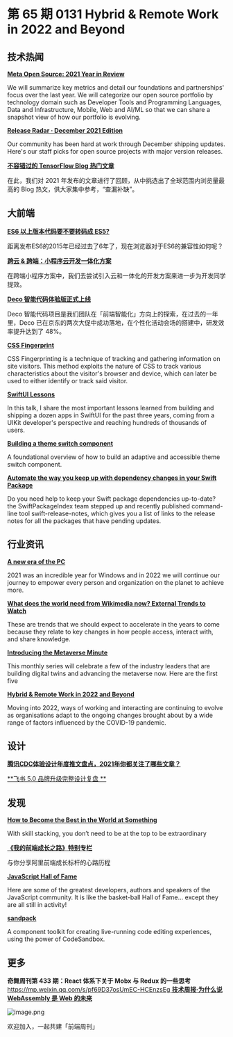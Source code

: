 # 第 65 期 0131 Hybrid & Remote Work in 2022 and Beyond
## 技术热闻
[**Meta Open Source: 2021 Year in Review**](https://developers.facebook.com/blog/post/2022/01/24/open-source-2021-year-in-review/)

We will summarize key metrics and detail our foundations and partnerships' focus over the last year. We will categorize our open source portfolio by technology domain such as Developer Tools and Programming Languages, Data and Infrastructure, Mobile, Web and AI/ML so that we can share a snapshot view of how our portfolio is evolving.

[**Release Radar · December 2021 Edition**](https://github.blog/2022-01-21-release-radar-dec-2021/)

Our community has been hard at work through December shipping updates. Here's our staff picks for open source projects with major version releases.

[**不容错过的 TensorFlow Blog 热门文章**](https://mp.weixin.qq.com/s/V-1rIqfa_yjayREpokynKg)

在此，我们对 2021 年发布的文章进行了回顾，从中挑选出了全球范围内浏览量最高的 Blog 热文，供大家集中参考，“查漏补缺”。

## 大前端
[**ES6 以上版本代码要不要转码成 ES5?**](https://mp.weixin.qq.com/s/rXR2saY72PjAg3_YWFT1bQ)

距离发布ES6的2015年已经过去了6年了，现在浏览器对于ES6的兼容性如何呢？

[**跨云 & 跨端：小程序云开发一体化方案**](https://mp.weixin.qq.com/s/a7qk0Wc3S4ZouWKzNgpk1Q)

在跨端小程序方案中，我们去尝试引入云和一体化的开发方案来进一步为开发同学提效。

[**Deco 智能代码体验版正式上线**](https://mp.weixin.qq.com/s/D1vb6v-Ktvxzs5xzKUudcw)

Deco 智能代码项目是我们团队在「前端智能化」方向上的探索，在过去的一年里，Deco 已在京东的两次大促中成功落地，在个性化活动会场的搭建中，研发效率提升达到了 48%。

[**CSS Fingerprint**](https://csstracking.dev/)

CSS Fingerprinting is a technique of tracking and gathering information on site visitors. This method exploits the nature of CSS to track various characteristics about the visitor's browser and device, which can later be used to either identify or track said visitor.

[**SwiftUI Lessons**](https://speakerdeck.com/zntfdr/swiftui-lessons)

In this talk, I share the most important lessons learned from building and shipping a dozen apps in SwiftUI for the past three years, coming from a UIKit developer's perspective and reaching hundreds of thousands of users.

[**Building a theme switch component**](https://web.dev/building-a-theme-switch-component)

A foundational overview of how to build an adaptive and accessible theme switch component.

[**Automate the way you keep up with dependency changes in your Swift Package**](https://blog.eidinger.info/automate-the-way-you-keep-up-with-dependency-changes-in-your-swift-package)

Do you need help to keep your Swift package dependencies up-to-date? the SwiftPackageIndex team stepped up and recently published command-line tool swift-release-notes, which gives you a list of links to the release notes for all the packages that have pending updates.

## 行业资讯
[**A new era of the PC**](https://blogs.windows.com/windowsexperience/2022/01/26/a-new-era-of-the-pc/)

2021 was an incredible year for Windows and in 2022 we will continue our journey to empower every person and organization on the planet to achieve more.

[**What does the world need from Wikimedia now? External Trends to Watch**](https://diff.wikimedia.org/2022/01/28/what-does-the-world-need-from-us-now-external-trends-to-watch/)

These are trends that we should expect to accelerate in the years to come because they relate to key changes in how people access, interact with, and share knowledge.

[**Introducing the Metaverse Minute**](https://blog.unity.com/manufacturing/introducing-the-metaverse-minute)

This monthly series will celebrate a few of the industry leaders that are building digital twins and advancing the metaverse now. Here are the first five

[**Hybrid & Remote Work in 2022 and Beyond**](https://www.infoq.com/articles/hybrid-remote-2022/)

Moving into 2022, ways of working and interacting are continuing to evolve as organisations adapt to the ongoing changes brought about by a wide range of factors influenced by the COVID-19 pandemic.

## 设计
[**腾讯CDC体验设计年度推文盘点，2021年你都关注了哪些文章？**](https://mp.weixin.qq.com/s/nXPweIJVBIXSpz-S_XF1qA)


[**飞书 5.0 品牌升级完整设计复盘 **](https://www.uisdc.com/feishu-5-0)


## 发现
[**How to Become the Best in the World at Something**](https://unchartedterritories.tomaspueyo.com/p/how-to-become-the-best-in-the-world)

With skill stacking, you don’t need to be at the top to be extraordinary

[**《我的前端成长之路》特别专栏**](https://www.yuque.com/alibabaf2e/hos0u6)

与你分享阿里前端成长标杆的心路历程

[**JavaScript Hall of Fame**](https://bestofjs.org/hall-of-fame)

Here are some of the greatest developers, authors and speakers of the JavaScript community. It is like the basket-ball Hall of Fame... except they are all still in activity!

[**sandpack**](https://github.com/codesandbox/sandpack)

A component toolkit for creating live-running code editing experiences, using the power of CodeSandbox.

## 更多
**奇舞周刊第 433 期：React 体系下关于 Mobx 与 Redux 的一些思考**
[https://mp.weixin.qq.com/s/pf69D37osUmEC-HCEnzsEg
](https://mp.weixin.qq.com/s/pf69D37osUmEC-HCEnzsEg)
[**技术周报·为什么说 WebAssembly 是 Web 的未来**](https://mp.weixin.qq.com/s/E_og7PehqW78mNsaDYmhOQ)

![image.png](https://cdn.nlark.com/yuque/0/2020/png/85771/1605930034828-7fc81343-651f-4a15-8465-eebe5a23cf61.png#crop=0&crop=0&crop=1&crop=1&height=31&id=C5Hpa&margin=%5Bobject%20Object%5D&name=image.png&originHeight=90&originWidth=2186&originalType=binary&ratio=1&rotation=0&showTitle=false&size=14325&status=done&style=none&title=&width=746)


欢迎加入，一起共建「前端周刊」
